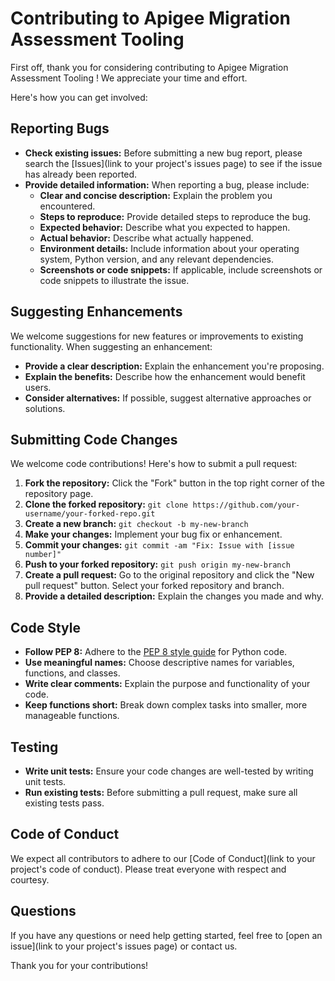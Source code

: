 # Contributing to Apigee Migration Assessment Tooling

First off, thank you for considering contributing to Apigee Migration Assessment Tooling ! We appreciate your time and effort. 

Here's how you can get involved:

## Reporting Bugs

* **Check existing issues:** Before submitting a new bug report, please search the [Issues](link to your project's issues page) to see if the issue has already been reported.
* **Provide detailed information:** When reporting a bug, please include:
    * **Clear and concise description:** Explain the problem you encountered.
    * **Steps to reproduce:** Provide detailed steps to reproduce the bug.
    * **Expected behavior:** Describe what you expected to happen.
    * **Actual behavior:** Describe what actually happened.
    * **Environment details:** Include information about your operating system, Python version, and any relevant dependencies.
    * **Screenshots or code snippets:** If applicable, include screenshots or code snippets to illustrate the issue.

## Suggesting Enhancements

We welcome suggestions for new features or improvements to existing functionality. When suggesting an enhancement:

* **Provide a clear description:** Explain the enhancement you're proposing.
* **Explain the benefits:** Describe how the enhancement would benefit users.
* **Consider alternatives:** If possible, suggest alternative approaches or solutions.

## Submitting Code Changes

We welcome code contributions! Here's how to submit a pull request:

1. **Fork the repository:** Click the "Fork" button in the top right corner of the repository page.
2. **Clone the forked repository:** `git clone https://github.com/your-username/your-forked-repo.git`
3. **Create a new branch:** `git checkout -b my-new-branch`
4. **Make your changes:** Implement your bug fix or enhancement.
5. **Commit your changes:** `git commit -am "Fix: Issue with [issue number]"`
6. **Push to your forked repository:** `git push origin my-new-branch`
7. **Create a pull request:** Go to the original repository and click the "New pull request" button. Select your forked repository and branch.
8. **Provide a detailed description:** Explain the changes you made and why.

## Code Style

* **Follow PEP 8:** Adhere to the [PEP 8 style guide](https://www.python.org/dev/peps/pep-0008/) for Python code.
* **Use meaningful names:** Choose descriptive names for variables, functions, and classes.
* **Write clear comments:** Explain the purpose and functionality of your code.
* **Keep functions short:** Break down complex tasks into smaller, more manageable functions.

## Testing

* **Write unit tests:** Ensure your code changes are well-tested by writing unit tests.
* **Run existing tests:** Before submitting a pull request, make sure all existing tests pass.

## Code of Conduct

We expect all contributors to adhere to our [Code of Conduct](link to your project's code of conduct). Please treat everyone with respect and courtesy.

## Questions

If you have any questions or need help getting started, feel free to [open an issue](link to your project's issues page) or contact us.

Thank you for your contributions!